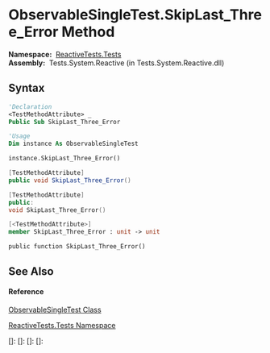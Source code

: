 # ObservableSingleTest.SkipLast\_Three\_Error Method

**Namespace:**  [ReactiveTests.Tests](ReactiveTests.Tests\ReactiveTests.Tests.md)  
**Assembly:**  Tests.System.Reactive (in Tests.System.Reactive.dll)

## Syntax

```vb
'Declaration
<TestMethodAttribute> _
Public Sub SkipLast_Three_Error
```

```vb
'Usage
Dim instance As ObservableSingleTest

instance.SkipLast_Three_Error()
```

```csharp
[TestMethodAttribute]
public void SkipLast_Three_Error()
```

```c++
[TestMethodAttribute]
public:
void SkipLast_Three_Error()
```

```fsharp
[<TestMethodAttribute>]
member SkipLast_Three_Error : unit -> unit 
```

```jscript
public function SkipLast_Three_Error()
```

## See Also

#### Reference

[ObservableSingleTest Class](ObservableSingleTest\ObservableSingleTest.md)

[ReactiveTests.Tests Namespace](ReactiveTests.Tests\ReactiveTests.Tests.md)

[]: 
[]: 
[]: 
[]: 